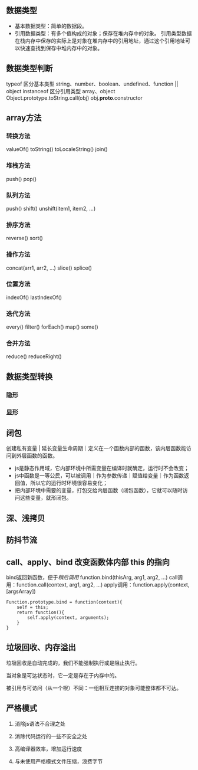 <!--
 * @Description:  
 * @Author: 王天琦
 * @Date: 2023-11-01 15:13:58
-->
## 数据类型
- 基本数据类型：简单的数据段。
- 引用数据类型：有多个值构成的对象；保存在堆内存中的对象。
引用类型数据在栈内存中保存的实际上是对象在堆内存中的引用地址，通过这个引用地址可以快速查找到保存中堆内存中的对象。
## 数据类型判断
typeof 区分基本类型 string、number、boolean、undefined、function || object
instanceof 区分引用类型 array、object
Object.prototype.toString.call(obj)
obj.__proto__.constructor
## array方法
### 转换方法
valueOf()
toString()
toLocaleString()
join()
### 堆栈方法
push()
pop()
### 队列方法
push()
shift()
unshift(item1, item2, ...)
### 排序方法
reverse()
sort()
### 操作方法
concat(arr1, arr2, ...)
slice()
splice()
### 位置方法
indexOf()
lastIndexOf()
### 迭代方法
every()
filter()
forEach()
map()
some()
### 合并方法
reduce()
reduceRight()
## 数据类型转换
### 隐形
### 显形
## 闭包
创建私有变量 | 延长变量生命周期｜定义在一个函数内部的函数，该内层函数能访问到外层函数的函数。
- js是静态作用域，它内部环境中所需变量在编译时就确定，运行时不会改变；
- js中函数是一等公民，可以被调用｜作为参数传递｜赋值给变量｜作为函数返回值，所以它的运行时环境很容易变化；
- 把内部环境中需要的变量，打包交给内层函数（闭包函数），它就可以随时访问这些变量，就形闭包。
## 深、浅拷贝
<script>
    function deepClone(obj, hash = new WeakMap()) {
    if (hash.has(obj)) {
        return obj;
    }
    let res = null;
    const reference = [Date, RegExp, Set, WeakSet, Map, WeakMap, Error];
    if (reference.includes(obj?.constructor)) {
        res = new obj.constructor(obj);
    } else if (Array.isArray(obj)) {
        res = [];
        obj.forEach((e, i) => {
            res[i] = deepClone(e);
        });
    } else if (typeof obj === "object" && obj !== null) {
        res = {};
        for (const key in obj) {
            if (Object.hasOwnProperty.call(obj, key)) {
                res[key] = deepClone(obj[key]);
            }
        }
        hash.set(obj, res);
    } else {
        res = obj;
    }
    return res;
}

</script>
## 防抖节流
<script>
//防抖——触发高频事件后n秒后函数只会执行一次，如果n秒内高频事件再次被触发，则重新计算时间；
function debounce(fn,n=10){
    let timer = null
    return functoin(){
        clearTimeout(timer)
        tiemr = setTimeout(function() {
            fn().apply(this,arguments)//apply bind
        }, n);
    }
}
//节流——高频事件触发，但在n秒内只会执行一次，所以节流会稀释函数的执行频率。 window.addEventListener('resize', throttle(sayHi))
function throttle(fn,n){
    let canRun = true// 通过闭包保存一个标记
    return function(){
        if(!canRun)return
        canRun = false
        setTimeout(()=>{
            fn().apply(this,arguments)
            canRun = true
        },n)
    }
}
</script>
## call、apply、bind 改变函数体内部 this 的指向
bind返回新函数，便于*稍后调用* function.bind(thisArg, arg1, arg2, ...)
call调用：function.call(context, arg1, arg2, ...)
apply调用：function.apply(context, [argsArray])
```
Function.prototype.bind = function(context){
    self = this;
    return function(){
        self.apply(context, arguments);
    }
}
```
## 垃圾回收、内存溢出
垃圾回收是自动完成的，我们不能强制执行或是阻止执行。

当对象是可达状态时，它一定是存在于内存中的。

被引用与可访问（从一个根）不同：一组相互连接的对象可能整体都不可达。

## 严格模式
1. 消除js语法不合理之处
2. 消除代码运行的一些不安全之处
3. 高编译器效率，增加运行速度

0. 与未使用严格模式文件压缩，浪费字节
